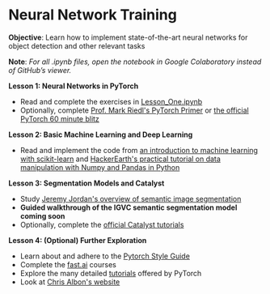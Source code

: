 # Neural Network Training

**Objective**: Learn how to implement state-of-the-art neural networks for object detection and other relevant tasks 

**Note**: *For all .ipynb files, open the notebook in Google Colaboratory instead of GitHub’s viewer.*

**Lesson 1: Neural Networks in PyTorch**
+ Read and complete the exercises in [Lesson_One.ipynb](https://github.com/RoboJackets/nn-training/blob/master/Lesson_One.ipynb)
+ Optionally, complete [Prof. Mark Riedl's PyTorch Primer](https://colab.research.google.com/drive/1DgkVmi6GksWOByhYVQpyUB4Rk3PUq0Cp) or [the official PyTorch 60 minute blitz](https://pytorch.org/tutorials/beginner/deep_learning_60min_blitz.html)

**Lesson 2: Basic Machine Learning and Deep Learning**
+ Read and implement the code from [an introduction to machine learning with scikit-learn](https://scikit-learn.org/stable/tutorial/basic/tutorial.html) and [HackerEarth's practical tutorial on data manipulation with Numpy and Pandas in Python
](https://www.hackerearth.com/practice/machine-learning/data-manipulation-visualisation-r-python/tutorial-data-manipulation-numpy-pandas-python/tutorial/)

**Lesson 3: Segmentation Models and Catalyst**
+ Study [Jeremy Jordan's overview of semantic image segmentation](https://www.jeremyjordan.me/semantic-segmentation/)
+ **Guided walkthrough of the IGVC semantic segmentation model coming soon**
+ Optionally, complete the [official Catalyst tutorials](https://github.com/catalyst-team/catalyst)

**Lesson 4: (Optional) Further Exploration**
+ Learn about and adhere to the [Pytorch Style Guide](https://github.com/IgorSusmelj/pytorch-styleguide)
+ Complete the [fast.ai](https://www.fast.ai/) courses
+ Explore the many detailed [tutorials](https://pytorch.org/tutorials/) offered by PyTorch
+ Look at [Chris Albon's website](https://chrisalbon.com/)
